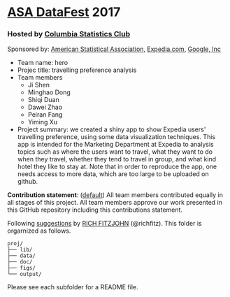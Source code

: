 # [ASA DataFest](http://ww2.amstat.org/education/datafest/) 2017 

### Hosted by [Columbia Statistics Club](https://www.facebook.com/columbiastatisticsclub)

Sponsored by: [American Statistical Association](http://www.amstat.org/), [Expedia.com](https://www.expedia.com/), [Google, Inc](https://www.google.com/intl/en/about/)

+ Team name: hero
+ Projec title: travelling preference analysis 
+ Team members
	+ Ji Shen
	+ Minghao Dong
	+ Shiqi Duan
	+ Dawei Zhao
	+ Peiran Fang
	+ Yiming Xu
+ Project summary: we created a shiny app to show Expedia users' travelling preference, using some data visualization techniques. This app is intended for the Marketing Department at Expedia to analysis topics such as where the users want to travel, what they want to do when they travel, whether they tend to travel in group, and what kind hotel they like to stay at. Note that in order to reproduce the app, one needs access to more data, which are too large to be uploaded on github. 
	
**Contribution statement**: ([default](doc/a_note_on_contributions.md)) All team members contributed equally in all stages of this project. All team members approve our work presented in this GitHub repository including this contributions statement. 

Following [suggestions](http://nicercode.github.io/blog/2013-04-05-projects/) by [RICH FITZJOHN](http://nicercode.github.io/about/#Team) (@richfitz). This folder is orgarnized as follows.

```
proj/
├── lib/
├── data/
├── doc/
├── figs/
└── output/
```

Please see each subfolder for a README file.

